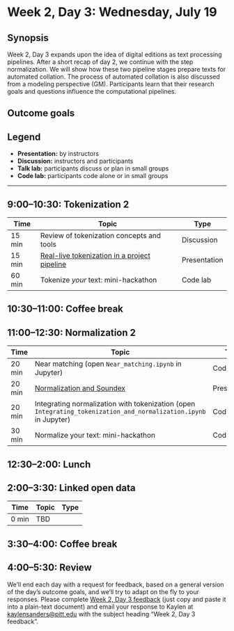 # Week 2, Day 3: Wednesday, July 19
## Synopsis

Week 2, Day 3 expands upon the idea of digital editions as text processing pipelines. After a short recap of day 2, we continue with the step normalization. We will show how these two pipeline stages prepare texts for automated collation. The process of automated collation is also discussed from a modeling perspective (GM). Participants learn that their research goals and questions influence the computational pipelines.

## Outcome goals
## Legend

* **Presentation:** by instructors
* **Discussion:** instructors and participants
* **Talk lab:** participants discuss or plan in small groups
* **Code lab:** participants code alone or in small groups

* * *
## 9:00–10:30: Tokenization 2

Time | Topic | Type
---- | ---- | ---- 
15 min | Review of tokenization concepts and tools | Discussion
15 min | [Real-live tokenization in a project pipeline](https://github.com/DHUniWien/tpen2tei) | Presentation
60 min | Tokenize *your* text: mini-hackathon | Code lab

## 10:30–11:00: Coffee break

## 11:00–12:30: Normalization 2

Time | Topic | Type
---- | ----- | ----
20 min | Near matching (open `Near_matching.ipynb` in Jupyter) | Code lab
20 min | [Normalization and Soundex](2014-09-15_varna-collation.pptx.pdf) | Presentation
20 min | Integrating normalization with tokenization (open `Integrating_tokenization_and_normalization.ipynb` in Jupyter) | Code lab
30 min | Normalize your text: mini-hackathon | Code lab

## 12:30–2:00: Lunch

<!--

## 2:00–3:30: Collation

Time | Topic | Type
---- | ---- | ---- 
10 min | Modeling and collation | Presentation
10 min | Collation within editorial theory | Presentation
25 min | Collation practice | Code lab
25 min | Tokenization and normalization for collation purposes | Code lab
20 min | Challenging textual phenomena: Introducing Text as Graph (TAG) | Presentation

-->

## 2:00–3:30: Linked open data

Time | Topic | Type
---- | ---- | ---- 
0 min | TBD | 

## 3:30–4:00: Coffee break

## 4:00–5:30: Review

We’ll end each day with a request for feedback, based on a general version of the day’s outcome goals, and we’ll try to adapt on the fly to your responses. Please complete [Week 2, Day 3 feedback](week_2_day_3_feedback.md) (just copy and paste it into a plain-text document) and email your response to Kaylen at [kaylensanders@pitt.edu](mailto:kaylensanders@pitt.edu) with the subject heading “Week 2, Day 3 feedback”.